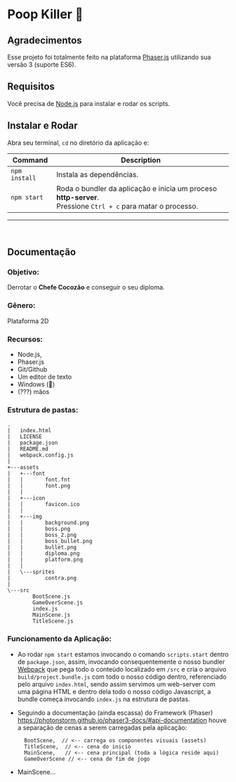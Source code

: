 # Poop Killer 💩

## Agradecimentos
Esse projeto foi totalmente feito na plataforma [Phaser.js](http://phaser.io/) utilizando sua versão 3 (suporte ES6).

## Requisitos
Você precisa de [Node.js](https://nodejs.org) para instalar e rodar os scripts.

## Instalar e Rodar
Abra seu terminal, `cd` no diretório da aplicação e:

| Command | Description |
|---------|-------------|
| `npm install` | Instala as dependências.|
| `npm start` | Roda o bundler da aplicação e inicia um proceso **http-server**. <br> Pressione `Ctrl + c` para matar o processo. |

----
<br>

## Documentação

### Objetivo: 
Derrotar o **Chefe Cocozão** e conseguir o seu diploma.

### Gênero: 
Plataforma 2D

### Recursos: 
* Node.js, 
* Phaser.js
* Git/Github
* Um editor de texto
* Windows (💩)
* (???) mãos

### Estrutura de pastas: 
```
.
|   index.html
|   LICENSE
|   package.json
|   README.md
|   webpack.config.js
|
+---assets
|   +---font
|   |       font.fnt
|   |       font.png
|   |
|   +---icon
|   |       favicon.ico
|   |
|   +---img
|   |       background.png
|   |       boss.png
|   |       boss_2.png
|   |       boss_bullet.png
|   |       bullet.png
|   |       diploma.png
|   |       platform.png
|   |
|   \---sprites
|           contra.png
|
\---src
        BootScene.js
        GameOverScene.js
        index.js
        MainScene.js
        TitleScene.js
```

### Funcionamento da Aplicação: 

* Ao rodar `npm start` estamos invocando o comando `scripts.start` dentro de `package.json`, assim, invocando consequentemente o nosso bundler [Webpack](https://webpack.js.org/) que pega todo o conteúdo localizado em `/src` e cria o arquivo `build/project.bundle.js` com todo o nosso código dentro, referenciado pelo arquivo `index.html`, sendo assim servimos um web-server com uma página HTML e dentro dela todo o nosso código Javascript, a bundle começa invocando `index.js` na estrutura de pastas.
* Seguindo a documentação (ainda escassa) do Framework (Phaser) https://photonstorm.github.io/phaser3-docs/#api-documentation houve a separação de cenas a serem carregadas pela aplicação: 
 
        BootScene,  // <-- carrega os componentes visuais (assets)
        TitleScene,  // <-- cena do inicio
        MainScene,   // <-- cena principal (toda a lógica reside aqui)
        GameOverScene // <-- cena de fim de jogo

* MainScene...